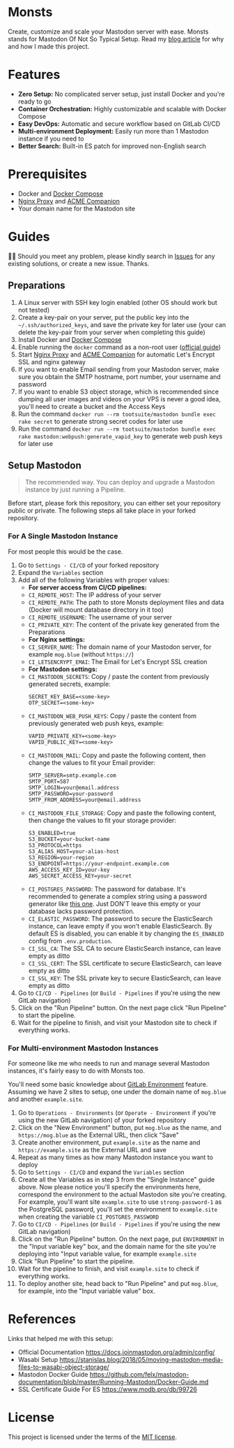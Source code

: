 # Monsts

Create, customize and scale your Mastodon server with ease. Monsts stands for Mastodon Of Not So Typical Setup. Read my [blog article](https://mogita.com/a-personal-mastodon-instance-setup) for why and how I made this project.

# Features

- **Zero Setup:** No complicated server setup, just install Docker and you're ready to go
- **Container Orchestration:** Highly customizable and scalable with Docker Compose
- **Easy DevOps:** Automatic and secure workflow based on GitLab CI/CD
- **Multi-environment Deployment:** Easily run more than 1 Mastodon instance if you need to
- **Better Search:** Built-in ES patch for improved non-English search

# Prerequisites

- Docker and [Docker Compose](https://docs.docker.com/compose/install/)
- [Nginx Proxy](https://github.com/nginx-proxy/nginx-proxy) and [ACME Companion](https://github.com/nginx-proxy/acme-companion)
- Your domain name for the Mastodon site

# Guides

💁‍♂️ Should you meet any problem, please kindly search in [Issues](https://gitlab.com/mogita/monsts/-/issues) for any existing solutions, or create a new issue. Thanks.

## Preparations

1. A Linux server with SSH key login enabled (other OS should work but not tested)
1. Create a key-pair on your server, put the public key into the `~/.ssh/authorized_keys`, and save the private key for later use (your can delete the key-pair from your server when completing this guide)
1. Install Docker and [Docker Compose](https://docs.docker.com/compose/install/)
1. Enable running the `docker` command as a non-root user ([official guide](https://docs.docker.com/engine/install/linux-postinstall/))
1. Start [Nginx Proxy](https://github.com/nginx-proxy/nginx-proxy) and [ACME Companion](https://github.com/nginx-proxy/acme-companion) for automatic Let's Encrypt SSL and nginx gateway
1. If you want to enable Email sending from your Mastodon server, make sure you obtain the SMTP hostname, port number, your username and password
1. If you want to enable S3 object storage, which is recommended since dumping all user images and videos on your VPS is never a good idea, you'll need to create a bucket and the Access Keys
1. Run the command `docker run --rm tootsuite/mastodon bundle exec rake secret` to generate strong secret codes for later use
1. Run the command `docker run --rm tootsuite/mastodon bundle exec rake mastodon:webpush:generate_vapid_key` to generate web push keys for later use

## Setup Mastodon

> The recommended way. You can deploy and upgrade a Mastodon instance by just running a Pipeline.

Before start, please fork this repository, you can either set your repository public or private. The following steps all take place in your forked repository.

### For A Single Mastodon Instance

For most people this would be the case.

1. Go to `Settings - CI/CD` of your forked repository
2. Expand the `Variables` section
3. Add all of the following Variables with proper values:
   - **For server access from CI/CD pipelines:**
   - `CI_REMOTE_HOST`: The IP address of your server
   - `CI_REMOTE_PATH`: The path to store Monsts deployment files and data (Docker will mount database directory in it too)
   - `CI_REMOTE_USERNAME`: The username of your server
   - `CI_PRIVATE_KEY`: The content of the private key generated from the Preparations
   - **For Nginx settings:**
   - `CI_SERVER_NAME`: The domain name of your Mastodon server, for example `mog.blue` (without `https://`)
   - `CI_LETSENCRYPT_EMAI`: The Email for Let's Encrypt SSL creation
   - **For Mastodon settings:**
   - `CI_MASTODON_SECRETS`: Copy / paste the content from previously generated secrets, example:
     ```
     SECRET_KEY_BASE=<some-key>
     OTP_SECRET=<some-key>
     ```
   - `CI_MASTODON_WEB_PUSH_KEYS`: Copy / paste the content from previously generated web push keys, example:
     ```
     VAPID_PRIVATE_KEY=<some-key>
     VAPID_PUBLIC_KEY=<some-key>
     ```
   - `CI_MASTODON_MAIL`: Copy and paste the following content, then change the values to fit your Email provider:
     ```
     SMTP_SERVER=smtp.example.com
     SMTP_PORT=587
     SMTP_LOGIN=your@email.address
     SMTP_PASSWORD=your-password
     SMTP_FROM_ADDRESS=your@email.address
     ```
   - `CI_MASTODON_FILE_STORAGE`: Copy and paste the following content, then change the values to fit your storage provider:
     ```
     S3_ENABLED=true
     S3_BUCKET=your-bucket-name
     S3_PROTOCOL=https
     S3_ALIAS_HOST=your-alias-host
     S3_REGION=your-region
     S3_ENDPOINT=https://your-endpoint.example.com
     AWS_ACCESS_KEY_ID=your-key
     AWS_SECRET_ACCESS_KEY=your-secret
     ```
   - `CI_POSTGRES_PASSWORD`: The password for database. It's recommended to generate a complex string using a password generator like [this one](https://passwordsgenerator.net). Just DON'T leave this empty or your database lacks password protection.
   - `CI_ELASTIC_PASSWORD`: The password to secure the ElasticSearch instance, can leave empty if you won't enable ElasticSearch. By default ES is disabled, you can enable it by changing the `ES_ENABLED` config from `.env.production`.
   - `CI_SSL_CA`: The SSL CA to secure ElasticSearch instance, can leave empty as ditto
   - `CI_SSL_CERT`: The SSL certificate to secure ElasticSearch, can leave empty as ditto
   - `CI_SSL_KEY`: The SSL private key to secure ElasticSearch, can leave empty as ditto
4. Go to `CI/CD - Pipelines` (or `Build - Pipelines` if you're using the new GitLab navigation)
5. Click on the "Run Pipeline" button. On the next page click "Run Pipeline" to start the pipeline.
6. Wait for the pipeline to finish, and visit your Mastodon site to check if everything works.

### For Multi-environment Mastodon Instances

For someone like me who needs to run and manage several Mastodon instances, it's fairly easy to do with Monsts too.

You'll need some basic knowledge about [GitLab Environment](https://docs.gitlab.com/ee/ci/environments/) feature. Assuming we have 2 sites to setup, one under the domain name of `mog.blue` and another `example.site`.

1. Go to `Operations - Environments` (or `Operate - Environment` if you're using the new GitLab navigation) of your forked repository
1. Click on the "New Environment" button, put `mog.blue` as the name, and `https://mog.blue` as the External URL, then click "Save"
1. Create another environment, put `example.site` as the name and `https://example.site` as the External URL and save
1. Repeat as many times as how many Mastodon instance you want to deploy
1. Go to `Settings - CI/CD` and expand the `Variables` section
1. Create all the Variables as in step 3 from the "Single Instance" guide above. Now please notice you'll specify the environments here, correspond the environment to the actual Mastodon site you're creating. For example, you'll want site `example.site` to use `strong-password-1` as the PostgreSQL password, you'll set the environment to `example.site` when creating the variable `CI_POSTGRES_PASSWORD`
1. Go to `CI/CD - Pipelines` (or `Build - Pipelines` if you're using the new GitLab navigation)
1. Click on the "Run Pipeline" button. On the next page, put `ENVIRONMENT` in the "Input variable key" box, and the domain name for the site you're deploying into "Input variable value, for example `example.site`
1. Click "Run Pipeline" to start the pipeline.
1. Wait for the pipeline to finish, and visit `example.site` to check if everything works.
1. To deploy another site, head back to "Run Pipeline" and put `mog.blue`, for example, into the "Input variable value" box.

# References

Links that helped me with this setup:

- Official Documentation https://docs.joinmastodon.org/admin/config/
- Wasabi Setup https://stanislas.blog/2018/05/moving-mastodon-media-files-to-wasabi-object-storage/
- Mastodon Docker Guide https://github.com/felx/mastodon-documentation/blob/master/Running-Mastodon/Docker-Guide.md
- SSL Certificate Guide For ES https://www.modb.pro/db/99726

# License

This project is licensed under the terms of the [MIT license](LICENSE).
